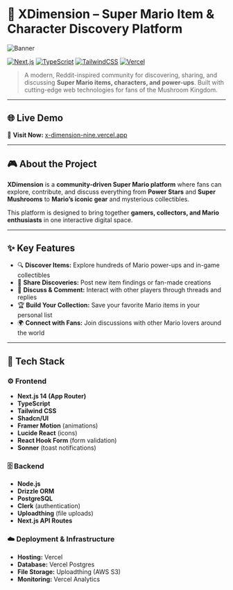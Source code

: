 # 🍄 XDimension – Super Mario Item & Character Discovery Platform

![Banner](https://via.placeholder.com/1200x400/1f2937/ffffff?text=XDimension+-+Super+Mario+Item+Community)

[![Next.js](https://img.shields.io/badge/Next.js-14-black?style=flat&logo=next.js)](https://nextjs.org/)
[![TypeScript](https://img.shields.io/badge/TypeScript-5.0-blue?style=flat&logo=typescript)](https://www.typescriptlang.org/)
[![TailwindCSS](https://img.shields.io/badge/TailwindCSS-3.4-38BDF8?style=flat&logo=tailwind-css)](https://tailwindcss.com/)
[![Vercel](https://img.shields.io/badge/Deployed_on-Vercel-black?style=flat&logo=vercel)](https://x-dimension-nine.vercel.app)

> A modern, Reddit-inspired community for discovering, sharing, and discussing **Super Mario items, characters, and power-ups**. Built with cutting-edge web technologies for fans of the Mushroom Kingdom.

---

## 🌐 Live Demo

🔗 **Visit Now:** [x-dimension-nine.vercel.app](https://x-dimension-nine.vercel.app)

---

## 🎮 About the Project

**XDimension** is a **community-driven Super Mario platform** where fans can explore, contribute, and discuss everything from **Power Stars** and **Super Mushrooms** to **Mario’s iconic gear** and mysterious collectibles.

This platform is designed to bring together **gamers, collectors, and Mario enthusiasts** in one interactive digital space.

---

## ✨ Key Features

- 🔍 **Discover Items:** Explore hundreds of Mario power-ups and in-game collectibles
- 🧩 **Share Discoveries:** Post new item findings or fan-made creations
- 💬 **Discuss & Comment:** Interact with other players through threads and replies
- 🏆 **Build Your Collection:** Save your favorite Mario items in your personal list
- 🌍 **Connect with Fans:** Join discussions with other Mario lovers around the world

---

## 🧱 Tech Stack

### ⚙️ **Frontend**

- **Next.js 14 (App Router)**
- **TypeScript**
- **Tailwind CSS**
- **Shadcn/UI**
- **Framer Motion** (animations)
- **Lucide React** (icons)
- **React Hook Form** (form validation)
- **Sonner** (toast notifications)

### 🗄️ **Backend**

- **Node.js**
- **Drizzle ORM**
- **PostgreSQL**
- **Clerk** (authentication)
- **Uploadthing** (file uploads)
- **Next.js API Routes**

### ☁️ **Deployment & Infrastructure**

- **Hosting:** Vercel
- **Database:** Vercel Postgres
- **File Storage:** Uploadthing (AWS S3)
- **Monitoring:** Vercel Analytics
